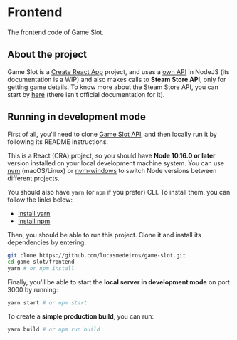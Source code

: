 # Frontend

The frontend code of Game Slot.

## About the project

Game Slot is a [Create React App](https://create-react-app.dev/) project, and uses a [own API](https://github.com/lucasmedeiros/game-slot-api) in NodeJS (its documentation is a WIP) and also makes calls to **Steam Store API**, only for getting game details. To know more about the Steam Store API, you can start by [here](https://stackoverflow.com/q/41318655/11125096) (there isn't official documentation for it).

## Running in development mode

First of all, you'll need to clone [Game Slot API](https://github.com/lucasmedeiros/game-slot-api), and then locally run it by following its README instructions.

This is a React (CRA) project, so you should have **Node 10.16.0 or later** version installed on your local development machine system. You can use [nvm](https://github.com/nvm-sh/nvm#installation) (macOS/Linux) or [nvm-windows](https://github.com/coreybutler/nvm-windows#node-version-manager-nvm-for-windows) to switch Node versions between different projects.

You should also have `yarn` (or `npm` if you prefer) CLI. To install them, you can follow the links below:

- [Install yarn](https://classic.yarnpkg.com/en/docs/install)
- [Install npm](https://www.npmjs.com/get-npm)

Then, you should be able to run this project. Clone it and install its dependencies by entering:

```zsh
git clone https://github.com/lucasmedeiros/game-slot.git
cd game-slot/frontend
yarn # or npm install
```

Finally, you'll be able to start the **local server in development mode** on port 3000 by running:

```zsh
yarn start # or npm start
```

To create a **simple production build**, you can run:

```zsh
yarn build # or npm run build
```
